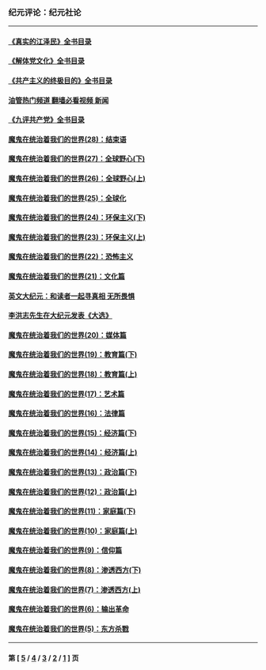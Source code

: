 ### 纪元评论：纪元社论
---
#### [《真实的江泽民》全书目录](../../pages/nsc422/n13721399.md?07280330) 
#### [《解体党文化》全书目录](../../pages/nsc422/n13721157.md?07280330) 
#### [《共产主义的终极目的》全书目录](../../pages/nsc422/n13721048.md?07280330) 
#### [油管热门频道 翻墙必看视频 新闻](ok?07280330)
#### [《九评共产党》全书目录](../../pages/nsc422/n13708085.md?07280330) 
#### [魔鬼在统治着我们的世界(28)：结束语](../../pages/nsc422/n10936246.md?07280330) 
#### [魔鬼在统治着我们的世界(27)：全球野心(下)](../../pages/nsc422/n10928319.md?07280330) 
#### [魔鬼在统治着我们的世界(26)：全球野心(上)](../../pages/nsc422/n10900318.md?07280330) 
#### [魔鬼在统治着我们的世界(25)：全球化](../../pages/nsc422/n10788205.md?07280330) 
#### [魔鬼在统治着我们的世界(24)：环保主义(下)](../../pages/nsc422/n10695307.md?07280330) 
#### [魔鬼在统治着我们的世界(23)：环保主义(上)](../../pages/nsc422/n10688613.md?07280330) 
#### [魔鬼在统治着我们的世界(22)：恐怖主义](../../pages/nsc422/n10614727.md?07280330) 
#### [魔鬼在统治着我们的世界(21)：文化篇](../../pages/nsc422/n10597706.md?07280330) 
#### [英文大纪元：和读者一起寻真相 无所畏惧](../../pages/nsc422/n12542027.md?07280330) 
#### [李洪志先生在大纪元发表《大选》](../../pages/nsc422/n12534746.md?07280330) 
#### [魔鬼在统治着我们的世界(20)：媒体篇](../../pages/nsc422/n10586579.md?07280330) 
#### [魔鬼在统治着我们的世界(19)：教育篇(下)](../../pages/nsc422/n10564808.md?07280330) 
#### [魔鬼在统治着我们的世界(18)：教育篇(上)](../../pages/nsc422/n10526970.md?07280330) 
#### [魔鬼在统治着我们的世界(17)：艺术篇](../../pages/nsc422/n10499093.md?07280330) 
#### [魔鬼在统治着我们的世界(16)：法律篇](../../pages/nsc422/n10485969.md?07280330) 
#### [魔鬼在统治着我们的世界(15)：经济篇(下)](../../pages/nsc422/n10469975.md?07280330) 
#### [魔鬼在统治着我们的世界(14)：经济篇(上)](../../pages/nsc422/n10457370.md?07280330) 
#### [魔鬼在统治着我们的世界(13)：政治篇(下)](../../pages/nsc422/n10448270.md?07280330) 
#### [魔鬼在统治着我们的世界(12)：政治篇(上)](../../pages/nsc422/n10444576.md?07280330) 
#### [魔鬼在统治着我们的世界(11)：家庭篇(下)](../../pages/nsc422/n10440961.md?07280330) 
#### [魔鬼在统治着我们的世界(10)：家庭篇(上)](../../pages/nsc422/n10435448.md?07280330) 
#### [魔鬼在统治着我们的世界(9)：信仰篇](../../pages/nsc422/n10432159.md?07280330) 
#### [魔鬼在统治着我们的世界(8)：渗透西方(下)](../../pages/nsc422/n10429603.md?07280330) 
#### [魔鬼在统治着我们的世界(7)：渗透西方(上)](../../pages/nsc422/n10426013.md?07280330) 
#### [魔鬼在统治着我们的世界(6)：输出革命](../../pages/nsc422/n10421536.md?07280330) 
#### [魔鬼在统治着我们的世界(5)：东方杀戮](../../pages/nsc422/n10417707.md?07280330) 

---
#### 第 [ [5](./5.md?07280330) / [4](./4.md?07280330) / [3](./3.md?07280330) / [2](./2.md?07280330) / [1](./1.md?07280330) ] 页
